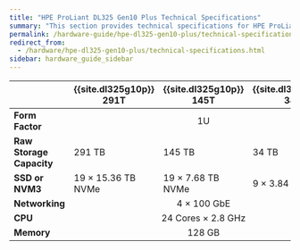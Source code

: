 ```yaml
---
title: "HPE ProLiant DL325 Gen10 Plus Technical Specifications"
summary: "This section provides technical specifications for HPE ProLiant DL325 Gen10 Plus node types."
permalink: /hardware-guide/hpe-dl325-gen10-plus/technical-specifications.html
redirect_from:
  - /hardware/hpe-dl325-gen10-plus/technical-specifications.html
sidebar: hardware_guide_sidebar
---
```


<table cellspacing="0" cellpadding="0" class="tech-specs">
<thead>
  <tr>
    <th></th>
    <th>{{site.dl325g10p}} 291T</th>
    <th>{{site.dl325g10p}} 145T</th>
    <th>{{site.dl325g10p}} 34T</th>
  </tr>
</thead>
<tbody>
  <tr>
    <td><strong>Form Factor</strong></td>
    <td style="text-align: center;" colspan="3">1U</td>
  </tr>
  <tr>
    <td><strong>Raw Storage Capacity</strong></td>
    <td>291 TB</td>
    <td>145 TB</td>
    <td>34 TB</td>
  </tr>
  <tr>
    <td><strong>SSD or NVM3</strong></td>
    <td>19 &times; 15.36 TB NVMe</td>
    <td>19 &times; 7.68 TB NVMe</td>
    <td>9 &times; 3.84 TB NVMe</td>
  </tr>
  <tr>
    <td><strong>Networking</strong></td>
    <td style="text-align: center;" colspan="3">4 &times; 100 GbE</td>
  </tr>
  <tr>
    <td><strong>CPU</strong></td>
    <td style="text-align: center;" colspan="3">24 Cores &times; 2.8 GHz</td>
  </tr>
  <tr>
    <td><strong>Memory</strong></td>
    <td style="text-align: center;" colspan="3">128 GB</td>
  </tr>
</tbody>
</table>
